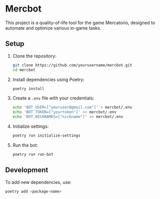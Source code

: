 # Mercbot

This project is a quality-of-life tool for the game Mercatorio, designed to automate and optimize various in-game tasks.

## Setup

1. Clone the repository:
   ```sh
   git clone https://github.com/yourusername/mercbot.git
   cd mercbot
   ```

2. Install dependencies using Poetry:
   ```sh
   poetry install
   ```

3. Create a `.env` file with your credentials:
   ```sh
   echo 'BOT_USER=["youruser@gmail.com"]' > mercbot/.env
   echo 'BOT_TOKEN=["yourtoken"]' >> mercbot/.env
   echo 'BOT_NICKNAMES=["nickname"]' >> mercbot/.env
   ```

4. Initialize settings:
   ```sh
   poetry run initialize-settings
   ```

5. Run the bot:
   ```sh
   poetry run run-bot
   ```

## Development

To add new dependencies, use:
```sh
poetry add <package-name>
```
